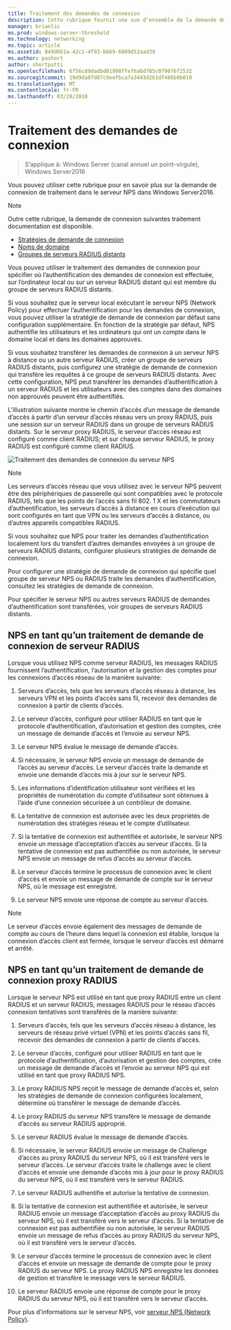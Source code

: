 ```yaml
---
title: Traitement des demandes de connexion
description: Cette rubrique fournit une vue d’ensemble de la demande de connexion du serveur de stratégie réseau dans Windows Server2016 de traitement.
manager: brianlic
ms.prod: windows-server-threshold
ms.technology: networking
ms.topic: article
ms.assetid: 849d661a-42c1-4f93-b669-6009d52aad39
ms.author: pashort
author: shortpatti
ms.openlocfilehash: 6756c89dadbd01998ffef6a6d785c079076f2532
ms.sourcegitcommit: 19d9da87d87c9eefbca7a3443d2b1df486b0b010
ms.translationtype: MT
ms.contentlocale: fr-FR
ms.lasthandoff: 03/28/2018
---
```

# <a name="connection-request-processing"></a>Traitement des demandes de connexion

>S’applique à: Windows Server (canal annuel un point-virgule), Windows Server2016

Vous pouvez utiliser cette rubrique pour en savoir plus sur la demande de connexion de traitement dans le serveur NPS dans Windows Server2016.

>[!NOTE]
>Outre cette rubrique, la demande de connexion suivantes traitement documentation est disponible.
> - [Stratégies de demande de connexion](nps-crp-crpolicies.md)
> - [Noms de domaine](nps-crp-realm-names.md)
> - [Groupes de serveurs RADIUS distants](nps-crp-rrsg.md)

Vous pouvez utiliser le traitement des demandes de connexion pour spécifier où l’authentification des demandes de connexion est effectuée, sur l’ordinateur local ou sur un serveur RADIUS distant qui est membre du groupe de serveurs RADIUS distants. 

Si vous souhaitez que le serveur local exécutant le serveur NPS (Network Policy) pour effectuer l’authentification pour les demandes de connexion, vous pouvez utiliser la stratégie de demande de connexion par défaut sans configuration supplémentaire. En fonction de la stratégie par défaut, NPS authentifie les utilisateurs et les ordinateurs qui ont un compte dans le domaine local et dans les domaines approuvés.

Si vous souhaitez transférer les demandes de connexion à un serveur NPS à distance ou un autre serveur RADIUS, créer un groupe de serveurs RADIUS distants, puis configurez une stratégie de demande de connexion qui transfère les requêtes à ce groupe de serveurs RADIUS distants. Avec cette configuration, NPS peut transférer les demandes d’authentification à un serveur RADIUS et les utilisateurs avec des comptes dans des domaines non approuvés peuvent être authentifiés.

L’illustration suivante montre le chemin d’accès d’un message de demande d’accès à partir d’un serveur d’accès réseau vers un proxy RADIUS, puis une session sur un serveur RADIUS dans un groupe de serveurs RADIUS distants. Sur le serveur proxy RADIUS, le serveur d’accès réseau est configuré comme client RADIUS; et sur chaque serveur RADIUS, le proxy RADIUS est configuré comme client RADIUS.


![Traitement des demandes de connexion du serveur NPS](../../media/Nps-Connection-Request-Processing/Nps-Connection-Request-Processing.jpg)


>[!NOTE]
>Les serveurs d’accès réseau que vous utilisez avec le serveur NPS peuvent être des périphériques de passerelle qui sont compatibles avec le protocole RADIUS, tels que les points de l’accès sans fil 802. 1 X et les commutateurs d’authentification, les serveurs d’accès à distance en cours d’exécution qui sont configurés en tant que VPN ou les serveurs d’accès à distance, ou d’autres appareils compatibles RADIUS.

Si vous souhaitez que NPS pour traiter les demandes d’authentification localement lors du transfert d’autres demandes envoyées à un groupe de serveurs RADIUS distants, configurer plusieurs stratégies de demande de connexion.

Pour configurer une stratégie de demande de connexion qui spécifie quel groupe de serveur NPS ou RADIUS traite les demandes d’authentification, consultez les stratégies de demande de connexion.

Pour spécifier le serveur NPS ou autres serveurs RADIUS de demandes d’authentification sont transférées, voir groupes de serveurs RADIUS distants.

## <a name="nps-as-a-radius-server-connection-request-processing"></a>NPS en tant qu’un traitement de demande de connexion de serveur RADIUS

Lorsque vous utilisez NPS comme serveur RADIUS, les messages RADIUS fournissent l’authentification, l’autorisation et la gestion des comptes pour les connexions d’accès réseau de la manière suivante:

1. Serveurs d’accès, tels que les serveurs d’accès réseau à distance, les serveurs VPN et les points d’accès sans fil, recevoir des demandes de connexion à partir de clients d’accès. 

2. Le serveur d’accès, configuré pour utiliser RADIUS en tant que le protocole d’authentification, d’autorisation et gestion des comptes, crée un message de demande d’accès et l’envoie au serveur NPS. 

3. Le serveur NPS évalue le message de demande d’accès. 

4. Si nécessaire, le serveur NPS envoie un message de demande de l’accès au serveur d’accès. Le serveur d’accès traite la demande et envoie une demande d’accès mis à jour sur le serveur NPS. 

5. Les informations d’identification utilisateur sont vérifiées et les propriétés de numérotation du compte d’utilisateur sont obtenues à l’aide d’une connexion sécurisée à un contrôleur de domaine. 

6. La tentative de connexion est autorisée avec les deux propriétés de numérotation des stratégies réseau et le compte d’utilisateur. 

7. Si la tentative de connexion est authentifiée et autorisée, le serveur NPS envoie un message d’acceptation d’accès au serveur d’accès. Si la tentative de connexion est pas authentifiée ou non autorisée, le serveur NPS envoie un message de refus d’accès au serveur d’accès. 

8. Le serveur d’accès termine le processus de connexion avec le client d’accès et envoie un message de demande de compte sur le serveur NPS, où le message est enregistré. 

9. Le serveur NPS envoie une réponse de compte au serveur d’accès. 

>[!NOTE]
>Le serveur d’accès envoie également des messages de demande de compte au cours de l’heure dans lequel la connexion est établie, lorsque la connexion d’accès client est fermée, lorsque le serveur d’accès est démarré et arrêté.

## <a name="nps-as-a-radius-proxy-connection-request-processing"></a>NPS en tant qu’un traitement de demande de connexion proxy RADIUS

Lorsque le serveur NPS est utilisé en tant que proxy RADIUS entre un client RADIUS et un serveur RADIUS, messages RADIUS pour le réseau d’accès connexion tentatives sont transférés de la manière suivante:

1. Serveurs d’accès, tels que les serveurs d’accès réseau à distance, les serveurs de réseau privé virtuel (VPN) et les points d’accès sans fil, recevoir des demandes de connexion à partir de clients d’accès.

2. Le serveur d’accès, configuré pour utiliser RADIUS en tant que le protocole d’authentification, d’autorisation et gestion des comptes, crée un message de demande d’accès et l’envoie au serveur NPS qui est utilisé en tant que proxy RADIUS NPS.

3. Le proxy RADIUS NPS reçoit le message de demande d’accès et, selon les stratégies de demande de connexion configurées localement, détermine où transférer le message de demande d’accès.

4. Le proxy RADIUS du serveur NPS transfère le message de demande d’accès au serveur RADIUS approprié.

5. Le serveur RADIUS évalue le message de demande d’accès.

6. Si nécessaire, le serveur RADIUS envoie un message de Challenge d’accès au proxy RADIUS du serveur NPS, où il est transféré vers le serveur d’accès. Le serveur d’accès traite le challenge avec le client d’accès et envoie une demande d’accès mis à jour pour le proxy RADIUS du serveur NPS, où il est transféré vers le serveur RADIUS.

7. Le serveur RADIUS authentifie et autorise la tentative de connexion.

8. Si la tentative de connexion est authentifiée et autorisée, le serveur RADIUS envoie un message d’acceptation d’accès au proxy RADIUS du serveur NPS, où il est transféré vers le serveur d’accès. Si la tentative de connexion est pas authentifiée ou non autorisée, le serveur RADIUS envoie un message de refus d’accès au proxy RADIUS du serveur NPS, où il est transféré vers le serveur d’accès.

9. Le serveur d’accès termine le processus de connexion avec le client d’accès et envoie un message de demande de compte pour le proxy RADIUS du serveur NPS. Le proxy RADIUS NPS enregistre les données de gestion et transfère le message vers le serveur RADIUS.

10. Le serveur RADIUS envoie une réponse de compte pour le proxy RADIUS du serveur NPS, où il est transféré vers le serveur d’accès.

Pour plus d’informations sur le serveur NPS, voir [serveur NPS (Network Policy)](nps-top.md).
